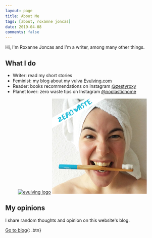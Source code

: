 ```yaml
---
layout: page
title: About Me
tags: [about, roxanne joncas]
date: 2019-04-08
comments: false
---
```


Hi, I'm Roxanne Joncas and I'm a writer, among many other things.

## What I do
* Writer: read my short stories
* Feminist: my blog about my vulva <a href="https://www.instagram.com/evulving/">Evulving.com</a>
* Reader: books recommendations on Instagram <a href="https://www.instagram.com/zestyroxy/">@zestyroxy</a>
* Planet lover: zero waste tips on Instagram <a href="https://www.instagram.com/noplastichome/">@noplastichome</a>

<figure class="half"> <a href="https://www.evulving.com/"><img src="/assets/img/evulving-square.jpg" alt="evulving logo"></a> <a href="https://www.instagram.com/noplastichome/"><img src="/assets/img/zerowaste-square.jpg" alt="no plastic home"></a></figure>

## My opinions

I share random thoughts and opinion on this website's blog.

[Go to blog](https://roxannejoncas.com/posts/){: .btn}
